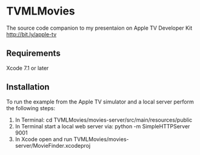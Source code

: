 # TVMLMovies
The source code companion to my presentaion on Apple TV Developer Kit http://bit.ly/apple-tv

## Requirements 
Xcode 7.1 or later

## Installation
To run the example from the Apple TV simulator and a local server perform the following steps:
1) In Terminal: cd TVMLMovies/movies-server/src/main/resources/public
2) In Terminal start a local web server via: python -m SimpleHTTPServer 9001
3) In Xcode open and run TVMLMovies/movies-server/MovieFinder.xcodeproj
